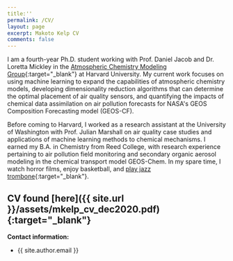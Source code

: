```yaml
---
title:''
permalink: /CV/
layout: page
excerpt: Makoto Kelp CV
comments: false
---
```

I am a fourth-year Ph.D. student working with Prof. Daniel Jacob and Dr. Loretta Mickley in the [Atmospheric Chemistry Modeling Group](https://acmg.seas.harvard.edu/){:target="_blank"} at Harvard University. My current work focuses on using machine learning to expand the capabilities of atmospheric chemistry models, developing dimensionality reduction algorithms that can determine the optimal placement of air quality sensors, and quantifying the impacts of chemical data assimilation on air pollution forecasts for NASA's GEOS Composition Forecasting model (GEOS-CF).

Before coming to Harvard, I worked as a research assistant at the University of Washington with Prof. Julian Marshall on air quality case studies and applications of machine learning methods to chemical mechanisms. I earned my B.A. in Chemistry from Reed College, with research experience pertaining to air pollution field monitoring and secondary organic aerosol modeling in the chemical transport model GEOS-Chem. In my spare time, I watch horror films, enjoy basketball, and [play jazz trombone](https://soundcloud.com/philosophytalk/it-dont-mean-a-thing-from-your-lying-eyes-112915){:target="_blank"}.


## CV found [here]({{ site.url }}/assets/mkelp_cv_dec2020.pdf){:target="_blank"}


**Contact information:**
- {{ site.author.email }}
